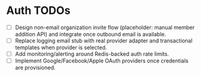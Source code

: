 # Auth TODOs

- [ ] Design non-email organization invite flow (placeholder: manual member addition API) and integrate once outbound email is available.
- [ ] Replace logging email stub with real provider adapter and transactional templates when provider is selected.
- [ ] Add monitoring/alerting around Redis-backed auth rate limits.
- [ ] Implement Google/Facebook/Apple OAuth providers once credentials are provisioned.
